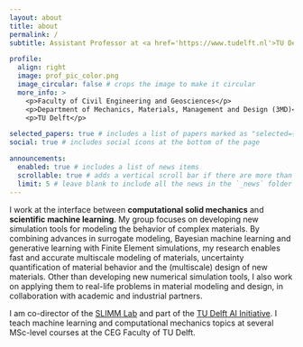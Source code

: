 ```yaml
---
layout: about
title: about
permalink: /
subtitle: Assistant Professor at <a href='https://www.tudelft.nl'>TU Delft</a>. 

profile:
  align: right
  image: prof_pic_color.png
  image_circular: false # crops the image to make it circular
  more_info: >
    <p>Faculty of Civil Engineering and Geosciences</p>
    <p>Department of Mechanics, Materials, Management and Design (3MD)</p>
    <p>TU Delft</p>

selected_papers: true # includes a list of papers marked as "selected={true}"
social: true # includes social icons at the bottom of the page

announcements:
  enabled: true # includes a list of news items
  scrollable: true # adds a vertical scroll bar if there are more than 3 news items
  limit: 5 # leave blank to include all the news in the `_news` folder
---
```


I work at the interface between **computational solid mechanics** and **scientific machine learning**. My group focuses on developing new simulation tools for modeling the behavior of complex materials. By combining advances in surrogate modeling, Bayesian machine learning and generative learning with Finite Element simulations, my research enables fast and accurate multiscale modeling of materials, uncertainty quantification of material behavior and the (multiscale) design of new materials. Other than developing new numerical simulation tools, I also work on applying them to real-life problems in material modeling and design, in collaboration with academic and industrial partners.

I am co-director of the <a href='https://www.tudelft.nl/ai/slimmlab'>SLIMM Lab</a> and part of the <a href='https://www.tudelft.nl/en/ai/tu-delft-ai-initiative'>TU Delft AI Initiative</a>. I teach machine learning and computational mechanics topics at several MSc-level courses at the CEG Faculty of TU Delft.
